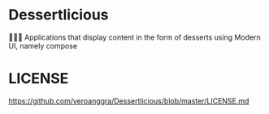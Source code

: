 # Dessertlicious

🍩🍰🧁 Applications that display content in the form of desserts using Modern UI, namely compose

# LICENSE
https://github.com/veroanggra/Dessertlicious/blob/master/LICENSE.md
